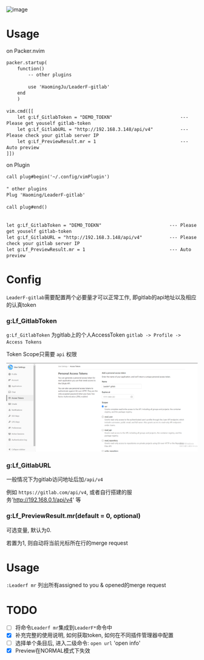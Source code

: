 <img width="920" alt="image" src="https://user-images.githubusercontent.com/24786568/175755805-16cd880b-0e6a-4eb4-8b00-86e66d47cdec.png">

# Usage

on Packer.nvim

```
packer.startup(
    function()
        -- other plugins
        
        use 'HaomingJu/LeaderF-gitlab'
    end
    )

vim.cmd([[
    let g:Lf_GitlabToken = "DEMO_TOEKN"                         --- Please get youself gitlab-token
    let g:Lf_GitlabURL = "http://192.168.3.148/api/v4"          --- Please check your gitlab server IP
    let g:Lf_PreviewResult.mr = 1                               --- Auto preview
]])
```

on Plugin
```
call plug#begin('~/.config/vimPlugin')

" other plugins
Plug 'Haoming/LeaderF-gitlab'

call plug#end()


let g:Lf_GitlabToken = "DEMO_TOEKN"                         --- Please get youself gitlab-token
let g:Lf_GitlabURL = "http://192.168.3.148/api/v4"          --- Please check your gitlab server IP
let g:Lf_PreviewResult.mr = 1                               --- Auto preview
```

# Config

`LeaderF-gitlab`需要配置两个必要量才可以正常工作, 即gitlab的api地址以及相应的认真token

### g:Lf_GitlabToken

`g:Lf_GitlabToken` 为gitlab上的个人AccessToken `gitlab -> Profile -> Access Tokens`

Token Scope只需要 `api` 权限

![](./doc/token.png)

### g:Lf_GitlabURL

一般情况下为gitlab访问地址后加`/api/v4`

例如 `https://gitlab.com/api/v4`, 或者自行搭建的服务'http://192.168.0.1/api/v4' 等


### g:Lf_PreviewResult.mr(default = 0, optional)

可选变量, 默认为0.

若置为1, 则自动将当前光标所在行的merge request

# Usage

`:Leaderf mr` 列出所有assigned to you & opened的merge request

# TODO
- [ ] 将命令`Leaderf mr`集成到`LeaderF*`命令中
- [x] 补充完整的使用说明, 如何获取token, 如何在不同插件管理器中配置
- [ ] 选择单个条目后, 进入二级命令: `open url` 'open info'
- [x] Preview在NORMAL模式下失效
